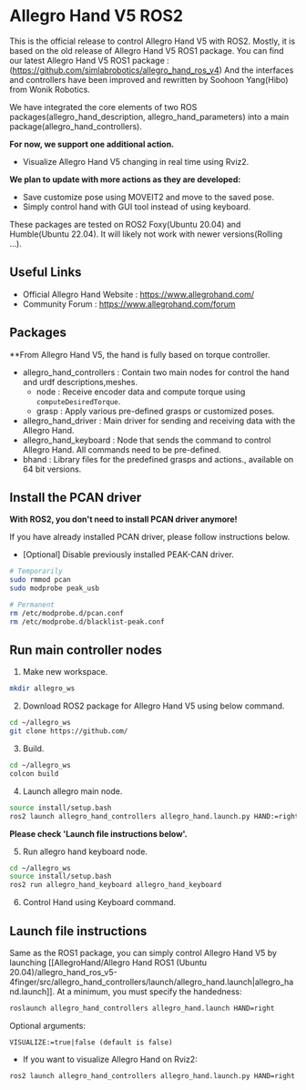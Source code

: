 
# Allegro Hand V5 ROS2

This is the official release to control Allegro Hand V5 with ROS2. Mostly, it is based on the old release of Allegro Hand V5 ROS1 package.
You can find our latest Allegro Hand V5 ROS1 package :(https://github.com/simlabrobotics/allegro_hand_ros_v4)
And the interfaces and controllers have been improved and rewritten by Soohoon Yang(Hibo) from Wonik Robotics.

We have integrated the core elements of two ROS packages(allegro_hand_description, allegro_hand_parameters) into a main package(allegro_hand_controllers).

**For now, we support one additional action.**
- Visualize Allegro Hand V5 changing in real time using Rviz2.

**We plan to update with more actions as they are developed:**
- Save customize pose using MOVEIT2 and move to the saved pose.
- Simply control hand with GUI tool instead of using keyboard.

These packages are tested on ROS2 Foxy(Ubuntu 20.04) and Humble(Ubuntu 22.04). It will likely not work with newer versions(Rolling ...).

## Useful Links
- Official Allegro Hand Website : https://www.allegrohand.com/
- Community Forum :  https://www.allegrohand.com/forum

## Packages

**From Allegro Hand V5, the hand is fully based on torque controller. 

- allegro_hand_controllers : Contain two main nodes for control the hand and urdf descriptions,meshes.
	- node : Receive encoder data and compute torque using `computeDesiredTorque`.
	- grasp : Apply various pre-defined grasps or customized poses.
- allegro_hand_driver : Main driver for sending and receiving data with the Allegro Hand.
- allegro_hand_keyboard : Node that sends the command to control Allegro Hand. All commands need to be pre-defined.
- bhand : Library files for the predefined grasps and actions., available on 64 bit versions.

## Install the PCAN driver

**With ROS2, you don't need to install PCAN driver anymore!**

If you have already installed PCAN driver, please follow instructions below.
- [Optional] Disable previously installed PEAK-CAN driver.
~~~bash
# Temporarily
sudo rmmod pcan
sudo modprobe peak_usb

# Permanent
rm /etc/modprobe.d/pcan.conf
rm /etc/modprobe.d/blacklist-peak.conf
~~~

## Run main controller nodes

1. Make new workspace.
~~~bash
mkdir allegro_ws
~~~

2. Download ROS2 package for Allegro Hand V5 using below command.
~~~bash
cd ~/allegro_ws
git clone https://github.com/
~~~

3. Build.
~~~bash
cd ~/allegro_ws
colcon build
~~~

4. Launch allegro main node.
~~~bash
source install/setup.bash
ros2 launch allegro_hand_controllers allegro_hand.launch.py HAND:=right
~~~
**Please check 'Launch file instructions below'.**

5. Run allegro hand keyboard node.
~~~bash
cd ~/allegro_ws
source install/setup.bash
ros2 run allegro_hand_keyboard allegro_hand_keyboard
~~~

6. Control Hand using Keyboard command.
## Launch file instructions

Same as the ROS1 package, you can simply control Allegro Hand V5 by launching [[AllegroHand/Allegro Hand ROS1 (Ubuntu 20.04)/allegro_hand_ros_v5-4finger/src/allegro_hand_controllers/launch/allegro_hand.launch|allegro_hand.launch]]. At a minimum, you must specify the handedness:
~~~bash
roslaunch allegro_hand_controllers allegro_hand.launch HAND=right
~~~

Optional arguments:
~~~
VISUALIZE:=true|false (default is false)
~~~

- If you want to visualize Allegro Hand on Rviz2:
~~~bash
ros2 launch allegro_hand_controllers allegro_hand.launch.py HAND=right VISUALIZE:=true
~~~

